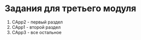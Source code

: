 # Задания для третьего модуля

1. CApp2 - первый раздел
2. CApp1 - второй раздел
2. CApp3 - все остальное

